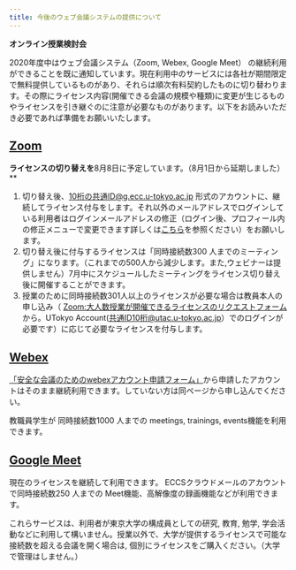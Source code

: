 ```yaml
---
title: 今後のウェブ会議システムの提供について
---
```

**オンライン授業検討会**

2020年度中はウェブ会議システム（Zoom, Webex, Google Meet） の継続利用ができることを既に通知しています。現在利用中のサービスには各社が期間限定で無料提供しているものがあり、それらは順次有料契約したものに切り替わります。その際にライセンス内容(開催できる会議の規模や種類)に変更が生じるものやライセンスを引き継ぐのに注意が必要なものがあります。以下をお読みいただき必要であれば準備をお願いいたします。

## [Zoom](https://utelecon.github.io/zoom/)

**ライセンスの切り替えを**8月8日に予定しています。（8月1日から延期しました）**

1. 切り替え後、10桁の共通ID@g.ecc.u-tokyo.ac.jp 形式のアカウントに、継続してライセンス付与をします。それ以外のメールアドレスでログインしている利用者はログインメールアドレスの修正（ログイン後、プロフィール内の修正メニューで変更できます詳しくは[こちら](zoom-address)を参照ください）をお願いします。
1. 切り替え後に付与するライセンスは「同時接続数300 人までのミーティング」になります。（これまでの500人から減少します。また,ウェビナーは提供しません）7月中にスケジュールしたミーティングをライセンス切り替え後に開催することができます。
1. 授業のために同時接続数301人以上のライセンスが必要な場合は教員本人の申し込み（ [Zoom:大人数授業が開催できるライセンスのリクエストフォーム](https://forms.office.com/Pages/ResponsePage.aspx?id=T6978HAr10eaAgh1yvlMhHUY5ws7h1xGr9koV-KGC8RUMjNZQTZJWThKUFo1MFBNVzNCRFlTVUQ2SS4u) から。UTokyo Account(共通ID10桁@utac.u-tokyo.ac.jp）でのログインが必要です）に応じて必要なライセンスを付与します。


## [Webex](https://utelecon.github.io/webex/)

[「安全な会議のためのwebexアカウント申請フォーム」](https://forms.office.com/Pages/ResponsePage.aspx?id=T6978HAr10eaAgh1yvlMhHUY5ws7h1xGr9koV-KGC8RUMUhVRzlRODBIRkczUUpYVlZTM1lRU1kzNy4u)から申請したアカウントはそのまま継続利用できます。していない方は同ページから申し込んでください。

教職員学生が 同時接続数1000 人までの meetings, trainings, events機能を利用できます。

## [Google Meet](https://utelecon.github.io/google_hangouts_meet/)

現在のライセンスを継続して利用できます。 ECCSクラウドメールのアカウントで同時接続数250 人までの Meet機能、高解像度の録画機能などが利用できます。

これらサービスは、利用者が東京大学の構成員としての研究, 教育, 勉学, 学会活動などに利用して構いません。授業以外で、大学が提供するライセンスで可能な接続数を超える会議を開く場合は, 個別にライセンスをご購入ください。（大学で管理はしません。）
